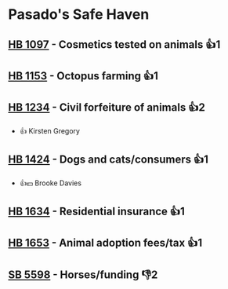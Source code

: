 # Pasado's Safe Haven

## [HB 1097](/bill/2023-24/hb/1097/) - Cosmetics tested on animals 👍1  

## [HB 1153](/bill/2023-24/hb/1153/) - Octopus farming 👍1  

## [HB 1234](/bill/2023-24/hb/1234/) - Civil forfeiture of animals 👍2  
* 👍 Kirsten Gregory

## [HB 1424](/bill/2023-24/hb/1424/) - Dogs and cats/consumers 👍1  
* 👍💵 Brooke Davies

## [HB 1634](/bill/2023-24/hb/1634/) - Residential insurance 👍1  

## [HB 1653](/bill/2023-24/hb/1653/) - Animal adoption fees/tax 👍1  

## [SB 5598](/bill/2023-24/sb/5598/) - Horses/funding  👎2 